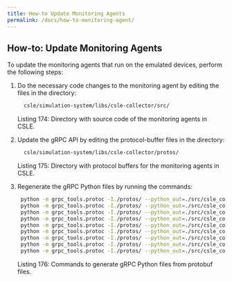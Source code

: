 ```yaml
---
title: How-to Update Monitoring Agents
permalink: /docs/how-to-monitoring-agent/
---
```


## How-to: Update Monitoring Agents
To update the monitoring agents that run on the emulated devices, perform the following steps:

1. Do the necessary code changes to the monitoring agent by editing the files in the directory:
    ```bash
      csle/simulation-system/libs/csle-collector/src/
    ```
   <p class="captionFig">
   Listing 174: Directory with source code of the monitoring agents in CSLE.
   </p>
2. Update the gRPC API by editing the protocol-buffer files in the directory:
    ```bash
      csle/simulation-system/libs/csle-collector/protos/
    ```
   <p class="captionFig">
   Listing 175: Directory with protocol buffers for the monitoring agents in CSLE.
   </p>
3. Regenerate the gRPC Python files by running the commands:
    ```bash
     python -m grpc_tools.protoc -I./protos/ --python_out=./src/csle_collector/. --grpc_python_out=./src/csle_collector/client_manager/. ./protos/client_manager.proto
     python -m grpc_tools.protoc -I./protos/ --python_out=./src/csle_collector/. --grpc_python_out=./src/csle_collector/kafka_manager/. ./protos/kafka_manager.proto
     python -m grpc_tools.protoc -I./protos/ --python_out=./src/csle_collector/. --grpc_python_out=./src/csle_collector/elk_manager/. ./protos/elk_manager.proto
     python -m grpc_tools.protoc -I./protos/ --python_out=./src/csle_collector/. --grpc_python_out=./src/csle_collector/docker_stats_manager/. ./protos/docker_stats_manager.proto
     python -m grpc_tools.protoc -I./protos/ --python_out=./src/csle_collector/. --grpc_python_out=./src/csle_collector/snort_ids_manager/. ./protos/snort_ids_manager.proto
     python -m grpc_tools.protoc -I./protos/ --python_out=./src/csle_collector/. --grpc_python_out=./src/csle_collector/host_manager/. ./protos/host_manager.proto
     python -m grpc_tools.protoc -I./protos/ --python_out=./src/csle_collector/. --grpc_python_out=./src/csle_collector/ossec_ids_manager/. ./protos/ossec_ids_manager.proto
     python -m grpc_tools.protoc -I./protos/ --python_out=./src/csle_collector/. --grpc_python_out=./src/csle_collector/traffic_manager/. ./protos/traffic_manager.proto
     python -m grpc_tools.protoc -I./protos/ --python_out=./src/csle_collector/. --grpc_python_out=./src/csle_collector/ryu_manager/. ./protos/ryu_manager.proto
    ```
   <p class="captionFig">
   Listing 176: Commands to generate gRPC Python files from protobuf files.
   </p>
